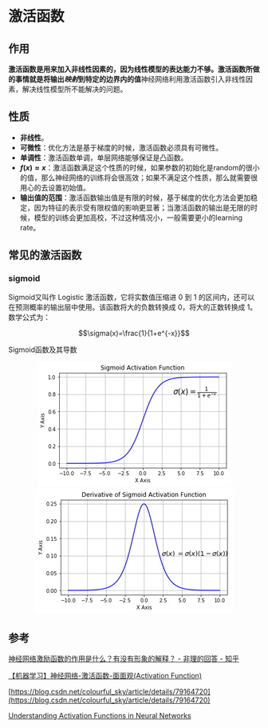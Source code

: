 # 激活函数

## 作用
**激活函数是用来加入非线性因素的，因为线性模型的表达能力不够。激活函数所做的事情就是将输出*映射*到特定的边界内的值**神经网络利用激活函数引入非线性因素，解决线性模型所不能解决的问题。
## 性质
* **非线性**。
* **可微性**：优化方法是基于梯度的时候，激活函数必须具有可微性。
* **单调性**：激活函数单调，单层网络能够保证是凸函数。
* **$f(x)\approx x$**：激活函数满足这个性质的时候，如果参数的初始化是random的很小的值，那么神经网络的训练将会很高效；如果不满足这个性质，那么就需要很用心的去设置初始值。
* **输出值的范围**：激活函数输出值是有限的时候，基于梯度的优化方法会更加稳定，因为特征的表示受有限权值的影响更显著；当激活函数的输出是无限的时候，模型的训练会更加高校，不过这种情况小，一般需要更小的learning rate。
## 常见的激活函数
### sigmoid
Sigmoid又叫作 Logistic 激活函数，它将实数值压缩进 0 到 1 的区间内，还可以在预测概率的输出层中使用。该函数将大的负数转换成 0，将大的正数转换成 1。数学公式为： 

$$\sigma(x)=\frac{1}{1+e^{-x}}$$

Sigmoid函数及其导数
<div align=center>

![sigmoid](_v_images/20181229190914859_9719.png)
![derivative of sigmoid](_v_images/20181229220603500_8349.png)

</div>

## 参考
[神经网络激励函数的作用是什么？有没有形象的解释？ - 非理的回答 - 知乎](https://www.zhihu.com/question/22334626/answer/21036590)

[【机器学习】神经网络-激活函数-面面观(Activation Function)](https://blog.csdn.net/cyh_24/article/details/50593400)

[https://blog.csdn.net/colourful_sky/article/details/79164720](https://blog.csdn.net/colourful_sky/article/details/79164720)

[Understanding Activation Functions in Neural Networks](https://medium.com/the-theory-of-everything/understanding-activation-functions-in-neural-networks-9491262884e0)